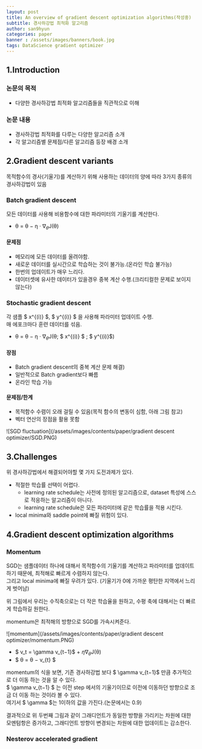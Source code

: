 ```yaml
---
layout: post
title: An overview of gradient descent optimization algorithms(작성중)
subtitle: 경사하강법 최적화 알고리즘 
author: san9hyun
categories: paper
banner : /assets/images/banners/book.jpg
tags: DataScience gradient optimizer 
---
```


## 1.Introduction

### 논문의 목적
- 다양한 경사하강법 최적화 알고리즘들을 직관적으로 이해

### 논문 내용
- 경사하강법 최적화를 다루는 다양한 알고리즘 소개
- 각 알고리즘별 문제점/다른 알고리즘 등장 배경 소개

## 2.Gradient descent variants
목적함수의 경사(기울기)를 계산하기 위해 사용하는 데이터의 양에 따라 3가지 종류의 경사하강법이 있음

### Batch gradient descent 
모든 데이터를 사용해 비용함수에 대한 파라미터의 기울기를 계산한다.<br>

- θ = θ − η · $∇_{θ}$J(θ)

#### 문제점

- 메모리에 모든 데이터를 올려야함. 
- 새로운 데이터를 실시간으로 학습하는 것이 불가능.(온라인 학습 불가능)
- 한번의 업데이트가 매우 느리다.
- 데이터셋에 유사한 데이터가 있을경우 중복 계산 수행.(크리티컬한 문제로 보이지 않는다) 

### Stochastic gradient descent

각 샘플 $ x^{(i)} $, $ y^{(i)} $ 을 사용해 파라미터 업데이트 수행. <br>
매 에포크마다 훈련 데이터를 섞음. 

- θ = θ − η · $∇_{θ}$J(θ; $ x^{(i)} $ ; $ y^{(i)}$)

#### 장점

- Batch gradient descent의 중복 계산 문제 해결)
- 일반적으로 Batch gradient보다 빠름
- 온라인 학습 가능

#### 문제점/한계

- 목적함수 수렴이 오래 걸릴 수 있음(목적 함수의 변동이 심함, 아래 그림 참고)
- 벡터 연산의 장점을 활용 못함

![SGD fluctuation](/assets/images/contents/paper/gradient descent optimizer/SGD.PNG)

## 3.Challenges

위 경사하강법에서 해결되어야할 몇 가지 도전과제가 있다. 

- 적절한 학습률 선택이 어렵다.
  - learning rate schedule는 사전에 정의된 알고리즘으로, dataset 특성에 스스로 적응하는 알고리즘이 아니다.
  - learning rate schedule은 모든 파라미터에 같은 학습률을 적용 시킨다.
- local minima와  saddle point에 빠질 위험이 있다.

## 4.Gradient descent optimization algorithms

### Momentum

SGD는 샘플데이터 하나에 대해서 목적함수의 기울기를 계산하고 파라미터를 업데이트 하기 때문에, 최적해로 빠르게 수렴하지 않는다.<br>
그리고 local minima에 빠질 우려가 있다. (기울기가 0에 가까운 평탄한 지역에서 느리게 벗어남)

위 그림에서 우리는 수직축으로는 더 작은 학습율을 원하고, 수평 축에 대해서는 더 빠르게 학습하길 원한다.<br>

momentum은 최적해의 방향으로 SGD를 가속시켜준다.

![momentum](/assets/images/contents/paper/gradient descent optimizer/momentum.PNG)

- $ v_t = \gamma v_{t−1}$ + $η∇_{θ}$J(θ)
- $ θ = θ − v_{t} $

momentum의 식을 보면, 기존 경사하강법 보다 $ \gamma v_{t−1}$ 만큼 추가적으로 더 이동 하는 것을 알 수 있다.<br>
$ \gamma v_{t−1} $ 는 이전 step 에서의 기울기이므로 이전에 이동하던 방향으로 조금 더 이동 하는 것이라 볼 수 있다.  
여기서 $ \gamma $는 1이하의 값을 가진다.(논문에서는 0.9)

결과적으로 위 두번째 그림과 같이 그래디언트가 동일한 방향을 가리키는 차원에 대한 모멘텀항은 증가하고, 그래디언트 방향이 변경되는 차원에
대한 업데이트는 감소한다.

### Nesterov accelerated gradient

